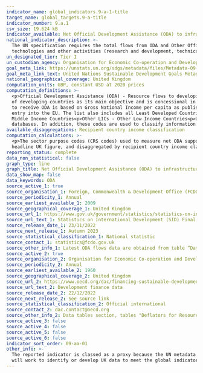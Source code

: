 ```yaml
---
indicator_name: global_indicators.9-a-1-title
target_name: global_targets.9-a-title
indicator_number: 9.a.1
csv_size: 19.624 kB
indicator_available: Net Official Development Assistance (ODA) to infrastructure
national_indicator_description: >-
  The UN specification requires the total flows from ODA and Other Official Flows (OOF), which is not available here. The flows covered by OOF are defined as all additional loans, grants and equity investments received by developing countries. These additional flows cover the same
  technologies and other activities (research and development, technical assistance, etc.) as listed in the CRS codes but exclude all flows extracted from the OECD/ CRS codes. The reported indicator only covers the ODA part, so it is likely an underestimation.
un_designated_tier: Tier I
un_custodian_agency: Organisation for Economic Co-operation and Development (OECD)
goal_meta_link: https://unstats.un.org/sdgs/metadata/files/Metadata-09-0A-01.pdf 
goal_meta_link_text: United Nations Sustainable Development Goals Metadata (PDF 208 KB)
national_geographical_coverage: United Kingdom
computation_units: GBP, constant USD at 2020 prices
computation_definitions: >-
  <p>Official Development Assistance (ODA) - Resource flows to developing countries and multilateral organisations provided by official agencies (e.g. the UK Government) or their executive agencies. Each transaction is administered for the promotion of the economic development and welfare
  of developing countries as its main objective and is concessional in character. More information on ODA can be found on the <a href="http://www.oecd.org/development/financing-sustainable-development/development-finance-standards/officialdevelopmentassistancedefinitionandcoverage.htm">OECD website</a>. ODA recipients are broken down in groups according to their Gross National Income (GNI) per capita.<p>Country income classification - The Development Assistance Committee (DAC) list of countries eligible
  to receive ODA is based on Gross National Income per capita as published by the <a href="https://data.worldbank.org/indicator/NY.GNP.PCAP.CD">World Bank</a>. All low and middle income countries are included, with the exception of G8 members, EU members, and countries with a firm date for
  entry into the EU. The list also includes all Least Developed Countries (LDCs) as defined by the <a href = "https://www.un.org/ohrlls/content/least-developed-countries%20">United Nations (UN)</a>.<p>LDCs - Least Developed Countries<p>LMICs - Lower-middle Income Countries<p>UMICs - Upper
  Middle Income Countries<p>Other LICs - Other Low Income Countries<p>Undefined - ODA that cannot be allocated to a single country<p><p>Sector Purpose Codes (CRS codes) - the DAC Secretariat maintains various code lists which are used by donors to report on their aid flows to the DAC
  databases. In addition, these codes are used to classify information in the DAC databases.
available_disaggregations: Recipient country income classification
computation_calculations: >-
  <p>The sector purpose codes (CRS codes) used to measure net ODA support to infrastructure includes all CRS codes in the 200 series, also grouped under SID sector "Economic infrastructure and services" in Source 1. The net bilateral ODA corresponding to these codes was summed for the
  headline UK figure, and disaggregated by recipient country income classification.<p/> <p>The constant USD conversion was done using methodology specified by the <a href="https://www.oecd.org/dac/financing-sustainable-development/development-finance-standards/informationnoteonthedacdeflators.htm">OECD</a>. The GBP values were converted with the USD exchange rate for the respective year, and then a deflator with base year 2020 was applied to transform the current USD values to constant 2020 USD values  (see Source 2).</p>
reporting_status: complete
data_non_statistical: false
graph_type: line
graph_title: Net Official Development Assistance (ODA) to infrastructure
data_show_map: false
data_keywords: ODA
source_active_1: true
source_organisation_1: Foreign, Commonwealth & Development Office (FCDO)
source_periodicity_1: Annual
source_earliest_available_1: 2009
source_geographical_coverage_1: United Kingdom
source_url_1: https://www.gov.uk/government/statistics/statistics-on-international-development-final-uk-aid-spend-2021
source_url_text_1: Statistics on International Development (SID) Final UK Aid Spend 2021
source_release_date_1: 23/11/2022
source_next_release_1: Autumn 2023
source_statistical_classification_1: National statistic
source_contact_1: statistics@fcdo.gov.uk
source_other_info_1: Latest ODA flows data are obtained from table “Data underlying the SID publication” (see relevant CRS codes in National Metadata tab). Previous data (2009 to 2016) are available from [SID for 2017](https://www.gov.uk/government/statistics/statistics-on-international-development-2017)
source_active_2: true
source_organisation_2: Organisation for Economic Co-operation and Development (OECD)
source_periodicity_2: Annual
source_earliest_available_2: 1960
source_geographical_coverage_2: United Kingdom
source_url_2: https://www.oecd.org/dac/financing-sustainable-development/development-finance-data/
source_url_text_2: Development finance data
source_release_date_2: 22/12/2022
source_next_release_2: See source link
source_statistical_classification_2: Official international
source_contact_2: dac.contact@oecd.org
source_other_info_2: Data tables section, tables "Deflators for Resource Flows from DAC Countries (2020=100).xls" and "Annual Exchange Rates for DAC Donor Countries from 1960 to 2021.xls"
source_active_3: false
source_active_4: false
source_active_5: false
source_active_6: false
indicator_sort_order: 09-aa-01
other_info: >-
  The reported indicator is classed as a proxy because the UN metadata requires the total sum of ODA and Other Official Flows (OOF). The indicator here only reflects official ODA disbursements. This indicator is being used as an approximation of the UN SDG Indicator. Where possible, we
  will work to identify or develop UK data to meet the global indicator specification. This indicator has been identified in collaboration with topic experts.
---
```

